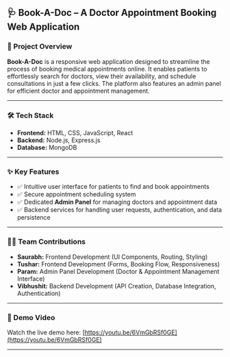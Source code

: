 
## 🩺 Book-A-Doc – A Doctor Appointment Booking Web Application

### 📌 Project Overview  
**Book-A-Doc** is a responsive web application designed to streamline the process of booking medical appointments online. It enables patients to effortlessly search for doctors, view their availability, and schedule consultations in just a few clicks. The platform also features an admin panel for efficient doctor and appointment management.

---

### 🛠 Tech Stack  
- **Frontend:** HTML, CSS, JavaScript, React  
- **Backend:** Node.js, Express.js  
- **Database:** MongoDB  

---

### ✨ Key Features  
- ✅ Intuitive user interface for patients to find and book appointments  
- ✅ Secure appointment scheduling system  
- ✅ Dedicated **Admin Panel** for managing doctors and appointment data  
- ✅ Backend services for handling user requests, authentication, and data persistence  

---

### 👨‍💻 Team Contributions  
- **Saurabh:** Frontend Development (UI Components, Routing, Styling)  
- **Tushar:** Frontend Development (Forms, Booking Flow, Responsiveness)  
- **Param:** Admin Panel Development (Doctor & Appointment Management Interface)  
- **Vibhushit:** Backend Development (API Creation, Database Integration, Authentication)

---

### 🎥 Demo Video  
Watch the live demo here: [https://youtu.be/6VmGbRSf0GE](https://youtu.be/6VmGbRSf0GE)

---
